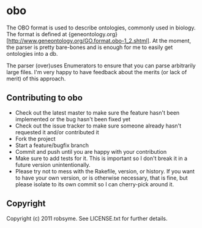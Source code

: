 # obo

The OBO format is used to describe ontologies, commonly used in biology. The format is defined at {geneontology.org}[http://www.geneontology.org/GO.format.obo-1_2.shtml]. At the moment, the parser is pretty bare-bones and is enough for me to easily get ontologies into a db. 

The parser (over)uses Enumerators to ensure that you can parse arbitrarily large files. I'm very happy to have feedback about the merits (or lack of merit) of this approach.

## Contributing to obo
 
* Check out the latest master to make sure the feature hasn't been implemented or the bug hasn't been fixed yet
* Check out the issue tracker to make sure someone already hasn't requested it and/or contributed it
* Fork the project
* Start a feature/bugfix branch
* Commit and push until you are happy with your contribution
* Make sure to add tests for it. This is important so I don't break it in a future version unintentionally.
* Please try not to mess with the Rakefile, version, or history. If you want to have your own version, or is otherwise necessary, that is fine, but please isolate to its own commit so I can cherry-pick around it.

## Copyright

Copyright (c) 2011 robsyme. See LICENSE.txt for
further details.

